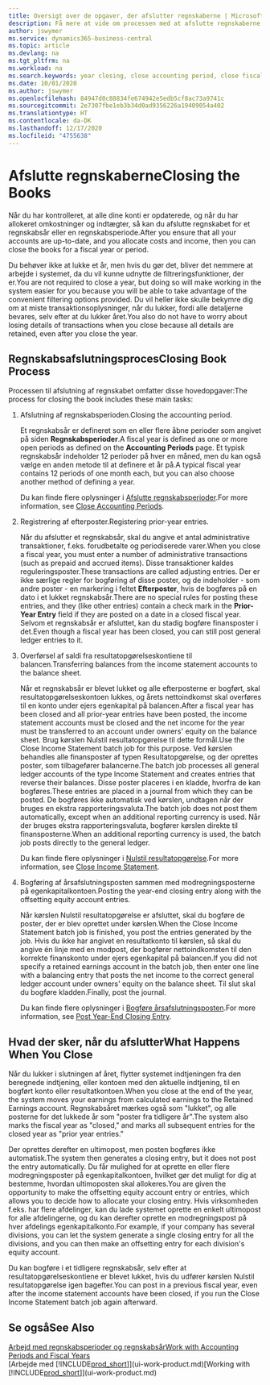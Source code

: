 ```yaml
---
title: Oversigt over de opgaver, der afslutter regnskaberne | Microsoft Docs
description: Få mere at vide om processen med at afslutte regnskaberne for et regnskabsår eller en -periode, og hvad der sker, når du lukker ved årets afslutning.
author: jswymer
ms.service: dynamics365-business-central
ms.topic: article
ms.devlang: na
ms.tgt_pltfrm: na
ms.workload: na
ms.search.keywords: year closing, close accounting period, close fiscal year, bank account detailed trial balance
ms.date: 10/01/2020
ms.author: jswymer
ms.openlocfilehash: 84947d0c88834fe674942e5edb5cf8ac73a9741c
ms.sourcegitcommit: 2e7307fbe1eb3b34d0ad9356226a19409054a402
ms.translationtype: HT
ms.contentlocale: da-DK
ms.lasthandoff: 12/17/2020
ms.locfileid: "4755638"
---
```

# <a name="closing-the-books"></a><span data-ttu-id="578aa-103">Afslutte regnskaberne</span><span class="sxs-lookup"><span data-stu-id="578aa-103">Closing the Books</span></span>
<span data-ttu-id="578aa-104">Når du har kontrolleret, at alle dine konti er opdaterede, og når du har allokeret omkostninger og indtægter, så kan du afslutte regnskabet for et regnskabsår eller en regnskabsperiode.</span><span class="sxs-lookup"><span data-stu-id="578aa-104">After you ensure that all your accounts are up-to-date, and you allocate costs and income, then you can close the books for a fiscal year or period.</span></span>

<span data-ttu-id="578aa-105">Du behøver ikke at lukke et år, men hvis du gør det, bliver det nemmere at arbejde i systemet, da du vil kunne udnytte de filtreringsfunktioner, der er.</span><span class="sxs-lookup"><span data-stu-id="578aa-105">You are not required to close a year, but doing so will make working in the system easier for you because you will be able to take advantage of the convenient filtering options provided.</span></span> <span data-ttu-id="578aa-106">Du vil heller ikke skulle bekymre dig om at miste transaktionsoplysninger, når du lukker, fordi alle detaljerne bevares, selv efter at du lukker året.</span><span class="sxs-lookup"><span data-stu-id="578aa-106">You also do not have to worry about losing details of transactions when you close because all details are retained, even after you close the year.</span></span>

## <a name="closing-book-process"></a><span data-ttu-id="578aa-107">Regnskabsafslutningsproces</span><span class="sxs-lookup"><span data-stu-id="578aa-107">Closing Book Process</span></span>
<span data-ttu-id="578aa-108">Processen til afslutning af regnskabet omfatter disse hovedopgaver:</span><span class="sxs-lookup"><span data-stu-id="578aa-108">The process for closing the book includes these main tasks:</span></span>

1. <span data-ttu-id="578aa-109">Afslutning af regnskabsperioden.</span><span class="sxs-lookup"><span data-stu-id="578aa-109">Closing the accounting period.</span></span>

    <span data-ttu-id="578aa-110">Et regnskabsår er defineret som en eller flere åbne perioder som angivet på siden **Regnskabsperioder**.</span><span class="sxs-lookup"><span data-stu-id="578aa-110">A fiscal year is defined as one or more open periods as defined on the **Accounting Periods** page.</span></span> <span data-ttu-id="578aa-111">Et typisk regnskabsår indeholder 12 perioder på hver en måned, men du kan også vælge en anden metode til at definere et år på.</span><span class="sxs-lookup"><span data-stu-id="578aa-111">A typical fiscal year contains 12 periods of one month each, but you can also choose another method of defining a year.</span></span>

    <span data-ttu-id="578aa-112">Du kan finde flere oplysninger i [Afslutte regnskabsperioder](year-close-account-periods.md).</span><span class="sxs-lookup"><span data-stu-id="578aa-112">For more information, see [Close Accounting Periods](year-close-account-periods.md).</span></span>
2. <span data-ttu-id="578aa-113">Registrering af efterposter.</span><span class="sxs-lookup"><span data-stu-id="578aa-113">Registering prior-year entries.</span></span>

    <span data-ttu-id="578aa-114">Når du afslutter et regnskabsår, skal du angive et antal administrative transaktioner, f.eks. forudbetalte og periodiserede varer.</span><span class="sxs-lookup"><span data-stu-id="578aa-114">When you close a fiscal year, you must enter a number of administrative transactions (such as prepaid and accrued items).</span></span> <span data-ttu-id="578aa-115">Disse transaktioner kaldes reguleringsposter.</span><span class="sxs-lookup"><span data-stu-id="578aa-115">These transactions are called adjusting entries.</span></span> <span data-ttu-id="578aa-116">Der er ikke særlige regler for bogføring af disse poster, og de indeholder - som andre poster - en markering i feltet **Efterposter**, hvis de bogføres på en dato i et lukket regnskabsår.</span><span class="sxs-lookup"><span data-stu-id="578aa-116">There are no special rules for posting these entries, and they (like other entries) contain a check mark in the **Prior-Year Entry** field if they are posted on a date in a closed fiscal year.</span></span> <span data-ttu-id="578aa-117">Selvom et regnskabsår er afsluttet, kan du stadig bogføre finansposter i det.</span><span class="sxs-lookup"><span data-stu-id="578aa-117">Even though a fiscal year has been closed, you can still post general ledger entries to it.</span></span>
3. <span data-ttu-id="578aa-118">Overførsel af saldi fra resultatopgørelseskontiene til balancen.</span><span class="sxs-lookup"><span data-stu-id="578aa-118">Transferring balances from the income statement accounts to the balance sheet.</span></span>

    <span data-ttu-id="578aa-119">Når et regnskabsår er blevet lukket og alle efterposterne er bogført, skal resultatopgørelseskontoen lukkes, og årets nettoindkomst skal overføres til en konto under ejers egenkapital på balancen.</span><span class="sxs-lookup"><span data-stu-id="578aa-119">After a fiscal year has been closed and all prior-year entries have been posted, the income statement accounts must be closed and the net income for the year must be transferred to an account under owners' equity on the balance sheet.</span></span> <span data-ttu-id="578aa-120">Brug kørslen Nulstil resultatopgørelse til dette formål.</span><span class="sxs-lookup"><span data-stu-id="578aa-120">Use the Close Income Statement batch job for this purpose.</span></span> <span data-ttu-id="578aa-121">Ved kørslen behandles alle finansposter af typen Resultatopgørelse, og der oprettes poster, som tilbagefører balancerne.</span><span class="sxs-lookup"><span data-stu-id="578aa-121">The batch job processes all general ledger accounts of the type Income Statement and creates entries that reverse their balances.</span></span> <span data-ttu-id="578aa-122">Disse poster placeres i en kladde, hvorfra de kan bogføres.</span><span class="sxs-lookup"><span data-stu-id="578aa-122">These entries are placed in a journal from which they can be posted.</span></span> <span data-ttu-id="578aa-123">De bogføres ikke automatisk ved kørslen, undtagen når der bruges en ekstra rapporteringsvaluta.</span><span class="sxs-lookup"><span data-stu-id="578aa-123">The batch job does not post them automatically, except when an additional reporting currency is used.</span></span> <span data-ttu-id="578aa-124">Når der bruges ekstra rapporteringsvaluta, bogfører kørslen direkte til finansposterne.</span><span class="sxs-lookup"><span data-stu-id="578aa-124">When an additional reporting currency is used, the batch job posts directly to the general ledger.</span></span>

    <span data-ttu-id="578aa-125">Du kan finde flere oplysninger i [Nulstil resultatopgørelse](year-close-income-statement.md).</span><span class="sxs-lookup"><span data-stu-id="578aa-125">For more information, see [Close Income Statement](year-close-income-statement.md).</span></span>
4. <span data-ttu-id="578aa-126">Bogføring af årsafslutningsposten sammen med modregningsposterne på egenkapitalkontoen.</span><span class="sxs-lookup"><span data-stu-id="578aa-126">Posting the year-end closing entry along with the offsetting equity account entries.</span></span>

    <span data-ttu-id="578aa-127">Når kørslen Nulstil resultatopgørelse er afsluttet, skal du bogføre de poster, der er blev oprettet under kørslen.</span><span class="sxs-lookup"><span data-stu-id="578aa-127">When the Close Income Statement batch job is finished, you post the entries generated by the job.</span></span> <span data-ttu-id="578aa-128">Hvis du ikke har angivet en resultatkonto til kørslen, så skal du angive én linje med en modpost, der bogfører nettoindkomsten til den korrekte finanskonto under ejers egenkapital på balancen.</span><span class="sxs-lookup"><span data-stu-id="578aa-128">If you did not specify a retained earnings account in the batch job, then enter one line with a balancing entry that posts the net income to the correct general ledger account under owners' equity on the balance sheet.</span></span> <span data-ttu-id="578aa-129">Til slut skal du bogføre kladden.</span><span class="sxs-lookup"><span data-stu-id="578aa-129">Finally, post the journal.</span></span>

    <span data-ttu-id="578aa-130">Du kan finde flere oplysninger i [Bogføre årsafslutningsposten](year-how-post-year-end-close-entry.md).</span><span class="sxs-lookup"><span data-stu-id="578aa-130">For more information, see [Post Year-End Closing Entry](year-how-post-year-end-close-entry.md).</span></span>

## <a name="what-happens-when-you-close"></a><span data-ttu-id="578aa-131">Hvad der sker, når du afslutter</span><span class="sxs-lookup"><span data-stu-id="578aa-131">What Happens When You Close</span></span>
<span data-ttu-id="578aa-132">Når du lukker i slutningen af året, flytter systemet indtjeningen fra den beregnede indtjening, eller kontoen med den aktuelle indtjening, til en bogført konto eller resultatkontoen.</span><span class="sxs-lookup"><span data-stu-id="578aa-132">When you close at the end of the year, the system moves your earnings from calculated earnings to the Retained Earnings account.</span></span> <span data-ttu-id="578aa-133">Regnskabsåret mærkes også som "lukket", og alle posterne for det lukkede år som "poster fra tidligere år".</span><span class="sxs-lookup"><span data-stu-id="578aa-133">The system also marks the fiscal year as "closed," and marks all subsequent entries for the closed year as "prior year entries."</span></span>

<span data-ttu-id="578aa-134">Der oprettes derefter en ultimopost, men posten bogføres ikke automatisk.</span><span class="sxs-lookup"><span data-stu-id="578aa-134">The system then generates a closing entry, but it does not post the entry automatically.</span></span> <span data-ttu-id="578aa-135">Du får mulighed for at oprette en eller flere modregningsposter på egenkapitalkontoen, hvilket gør det muligt for dig at bestemme, hvordan ultimoposten skal allokeres.</span><span class="sxs-lookup"><span data-stu-id="578aa-135">You are given the opportunity to make the offsetting equity account entry or entries, which allows you to decide how to allocate your closing entry.</span></span> <span data-ttu-id="578aa-136">Hvis virksomheden f.eks. har flere afdelinger, kan du lade systemet oprette en enkelt ultimopost for alle afdelingerne, og du kan derefter oprette en modregningspost på hver afdelings egenkapitalkonto.</span><span class="sxs-lookup"><span data-stu-id="578aa-136">For example, if your company has several divisions, you can let the system generate a single closing entry for all the divisions, and you can then make an offsetting entry for each division's equity account.</span></span>

<span data-ttu-id="578aa-137">Du kan bogføre i et tidligere regnskabsår, selv efter at resultatopgørelseskontiene er blevet lukket, hvis du udfører kørslen Nulstil resultatopgørelse igen bagefter.</span><span class="sxs-lookup"><span data-stu-id="578aa-137">You can post in a previous fiscal year, even after the income statement accounts have been closed, if you run the Close Income Statement batch job again afterward.</span></span>

## <a name="see-also"></a><span data-ttu-id="578aa-138">Se også</span><span class="sxs-lookup"><span data-stu-id="578aa-138">See Also</span></span>

[<span data-ttu-id="578aa-139">Arbejd med regnskabsperioder og regnskabsår</span><span class="sxs-lookup"><span data-stu-id="578aa-139">Work with Accounting Periods and Fiscal Years</span></span>](finance-accounting-periods-and-fiscal-years.md)  
<span data-ttu-id="578aa-140">[Arbejde med [!INCLUDE[prod_short](includes/prod_short.md)]](ui-work-product.md)</span><span class="sxs-lookup"><span data-stu-id="578aa-140">[Working with [!INCLUDE[prod_short](includes/prod_short.md)]](ui-work-product.md)</span></span>
